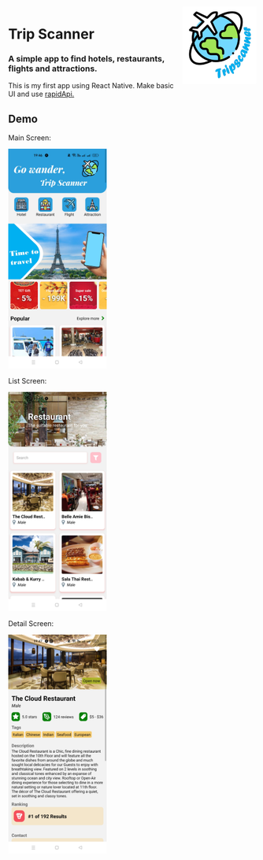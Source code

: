 <img src="./assets/splash.png" align="right" width="150px">
<h1> Trip Scanner </h1>

<h3>A simple app to find hotels, restaurants, flights and attractions.</h3>
<p>
This is my first app using React Native. Make basic UI and use <a href="https://rapidapi.com/apidojo/api/travel-advisor" >rapidApi.</a>
</p>

## Demo

<p>Main Screen:</p>
<img src="./assets/demo1.jpg" width="200px">

<br/>
<p>List Screen:</p>
<img src="./assets/demo2.jpg" width="200px">

<br/>
<p>Detail Screen:</p>
<img src="./assets/demo3.jpg" width="200px">
